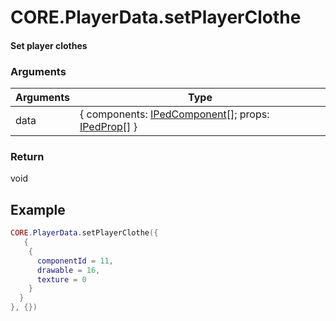 # CORE.PlayerData.setPlayerClothe
#### Set player clothes 
### Arguments

| Arguments | Type   |
| --------- | ------ |
| data  | \{ components: [IPedComponent](../../../../core/interface/interfaces.md#ipedcomponent)[]; props: [IPedProp](../../../../core/interface/interfaces.md#ipedprop)[] \} |

### Return

void

## Example

```lua
CORE.PlayerData.setPlayerClothe({
   {
    {
      componentId = 11,
      drawable = 16,
      texture = 0
    }
  }
}, {}) 
```